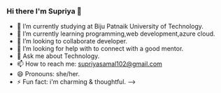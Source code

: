 ### Hi there I'm Supriya 👋


- 🔭 I’m currently studying at Biju Patnaik University of Technology.
- 🌱 I’m currently learning programming,web development,azure cloud.
- 👯 I’m looking to collaborate developer.
- 🤔 I’m looking for help with to connect with a good mentor.
- 💬 Ask me about Technology.
- 📫 How to reach me: supriyasamal102@gmail.com
- 😄 Pronouns: she/her.
- ⚡ Fun fact: i'm charming & thoughtful.
-->
